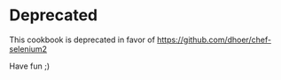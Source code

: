 # Deprecated

This cookbook is deprecated in favor of https://github.com/dhoer/chef-selenium2

Have fun ;)
